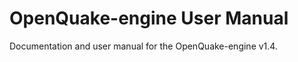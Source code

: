 OpenQuake-engine User Manual
============================

Documentation and user manual for the OpenQuake-engine v1.4.
